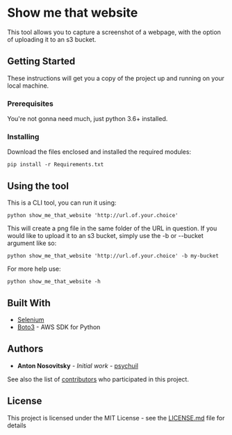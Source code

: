 # Show me that website

This tool allows you to capture a screenshot of a webpage, with the option of uploading it to an s3 bucket.

## Getting Started

These instructions will get you a copy of the project up and running on your local machine.

### Prerequisites

You're not gonna need much, just python 3.6+ installed.

### Installing

Download the files enclosed and installed the required modules:

```
pip install -r Requirements.txt
```

## Using the tool

This is a CLI tool, you can run it using:
```
python show_me_that_website 'http://url.of.your.choice'
```
This will create a png file in the same folder of the URL in question.
If you would like to upload it to an s3 bucket, simply use the -b or --bucket argument like so:

```
python show_me_that_website 'http://url.of.your.choice' -b my-bucket
```

For more help use:

```
python show_me_that_website -h
```

## Built With

* [Selenium](https://www.seleniumhq.org/)
* [Boto3](https://github.com/boto/boto3) - AWS SDK for Python

## Authors

* **Anton Nosovitsky** - *Initial work* - [psychuil](https://github.com/psychuil)

See also the list of [contributors](https://github.com/your/project/contributors) who participated in this project.

## License

This project is licensed under the MIT License - see the [LICENSE.md](LICENSE.md) file for details


